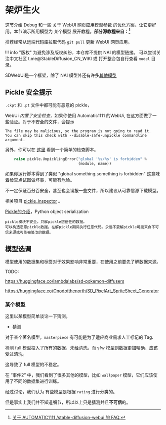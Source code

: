  
# 架炉生火

这节介绍 Debug 和一些 关于 WebUI 网页应用模型参数 的优化方案，让它更好用。本节演示所用模型为 某个模型 展开教程。**部分源教程来自：[^2]**

推荐经常从远端代码库拉取代码 `git pull` 更新 WebUI 网页应用。

!!! info "版权"
    为避免涉及版权纠纷，本仓库不提供 NAI 的模型链接。
    可以尝试关注中文社区 t.me@StableDiffusion_CN_WIKI 或 打开整合包自行查看 `model` 目录。

SDWebUi是一个框架，除了 NAI 模型外还有许多[其他模型](https://rentry.org/sdmodels)


[^2]:[关于 AUTOMATIC1111 /stable-diffusion-webui 的 FAQ:](https://gist.github.com/crosstyan/f912612f4c26e298feec4a2924c41d99)


## Pickle 安全提示

`.ckpt` 和 `.pt` 文件中都可能有恶意的 pickle，

WebUi *内置了安全检查*，如果你使用 Automatic1111 的WebUi, 在这方面做了一些验证。对于不安全的文件，会提示 
```
The file may be malicious, so the program is not going to read it. 
You can skip this check with --disable-safe-unpickle commandline argument.
```

另外，你可以在 [这里](https://github.com/sudoskys/StableDiffusionBook/blob/main/docs/ckpt_safe) 看到一个简单的检查脚本。

```python
    raise pickle.UnpicklingError("global '%s/%s' is forbidden" %
                                 (module, name))
```
如果你运行脚本得到了类似 "global something.something is forbidden" 这意味着检查点试图做坏事，可能有危险。

不一定保证百分百安全，甚至也会误报一些文件，所以建议从可靠信源下载模型。

相关项目 [pickle_inspector](https://github.com/lopho/pickle_inspector) 。

[Pickle的介绍](https://docs.python.org/3/library/pickle.html)，Python object serialization

```
pickle模块不安全。只解pickle您信任的数据。
可以构造恶意pickle数据，在解pickle期间执行任意代码。永远不要解pickle可能来自不可信来源或可能被篡改的数据。
```

## 模型选调

模型使用的数据集和标签对于效果影响非常重要，在使用之前要先了解数据来源。

TODO:

https://huggingface.co/lambdalabs/sd-pokemon-diffusers

https://huggingface.co/Onodofthenorth/SD_PixelArt_SpriteSheet_Generator


### 某个模型

这里以某模型简单谈论一下猜测。

- 猜测

对于某个著名模型，`masterpiece` 有可能是为了适应商业需求人工标记的 Tag.

猜测 full 模型投入了所有的数据，未经清洗。而 sfw 模型则数据更加精确，应该受过清洗。

这导致了 full 模型的不稳定。

在 “事件2” 中，我们看到了很多其他的模型，比如 `wallpaper` 模型，它们应该使用了不同的数据集进行训练。

经过讨论，我们认为 有些模型是根据 `rating` 进行分类的。


但是事实上我们并不知道细节，所以以上只是猜测并且**不可信**的。
